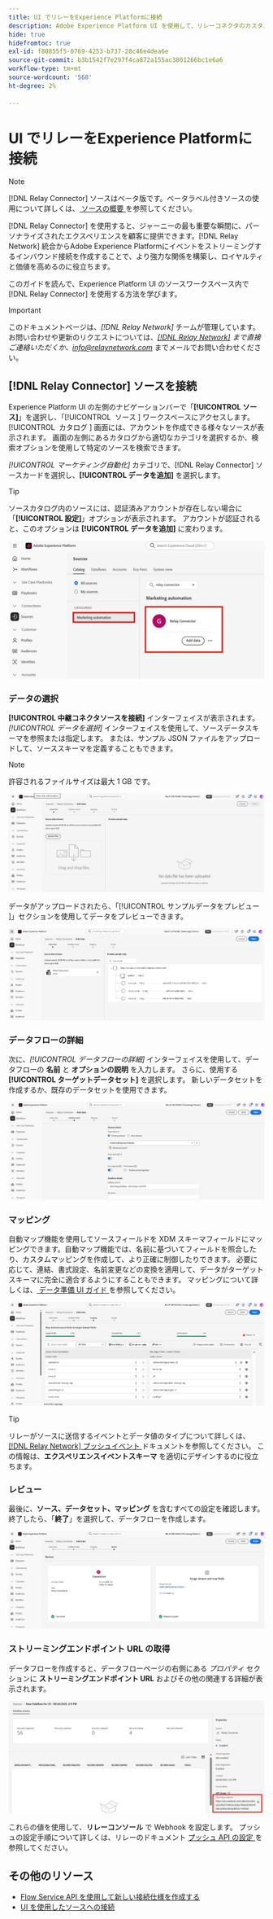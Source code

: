 ```yaml
---
title: UI でリレーをExperience Platformに接続
description: Adobe Experience Platform UI を使用して、リレーコネクタのカスタムソース接続を作成する方法を説明します。
hide: true
hidefromtoc: true
exl-id: f80855f5-0769-4253-b737-28c46e4dea6e
source-git-commit: b3b1542f7e297f4ca872a155ac3801266bc1e6a6
workflow-type: tm+mt
source-wordcount: '568'
ht-degree: 2%

---
```


# UI でリレーをExperience Platformに接続

>[!NOTE]
>
>[!DNL Relay Connector] ソースはベータ版です。ベータラベル付きソースの使用について詳しくは、[ ソースの概要 ](../../../../home.md#terms-and-conditions) を参照してください。

[!DNL Relay Connector] を使用すると、ジャーニーの最も重要な瞬間に、パーソナライズされたエクスペリエンスを顧客に提供できます。[!DNL Relay Network] 統合からAdobe Experience Platformにイベントをストリーミングするインバウンド接続を作成することで、より強力な関係を構築し、ロイヤルティと価値を高めるのに役立ちます。

このガイドを読んで、Experience Platform UI のソースワークスペース内で [!DNL Relay Connector] を使用する方法を学びます。

>[!IMPORTANT]
>
>このドキュメントページは、*[!DNL Relay Network]* チームが管理しています。 お問い合わせや更新のリクエストについては、*[[!DNL Relay Network]](https://www.relaynetwork.com/) まで直接ご連絡いただくか、[info@relaynetwork.com](mailto:info@relaynetwork.com)* までメールでお問い合わせください。

## [!DNL Relay Connector] ソースを接続

Experience Platform UI の左側のナビゲーションバーで「**[!UICONTROL ソース]**」を選択し、「[!UICONTROL &#x200B; ソース &#x200B;] ワークスペースにアクセスします。 [!UICONTROL &#x200B; カタログ &#x200B;] 画面には、アカウントを作成できる様々なソースが表示されます。 画面の左側にあるカタログから適切なカテゴリを選択するか、検索オプションを使用して特定のソースを検索できます。

*[!UICONTROL マーケティング自動化]* カテゴリで、[!DNL Relay Connector] ソースカードを選択し、**[!UICONTROL データを追加]** を選択します。

>[!TIP]
>
>ソースカタログ内のソースには、認証済みアカウントが存在しない場合に「**[!UICONTROL 設定]**」オプションが表示されます。 アカウントが認証されると、このオプションは **[!UICONTROL データを追加]** に変わります。

![ ソースワークスペースのカタログページ ](../../../../images/tutorials/create/relay-connector/relay-source.jpg)

### データの選択

**[!UICONTROL 中継コネクタソースを接続]** インターフェイスが表示されます。 *[!UICONTROL データを選択]* インターフェイスを使用して、ソースデータスキーマを参照または指定します。 または、サンプル JSON ファイルをアップロードして、ソーススキーマを定義することもできます。

>[!NOTE]
>
>許容されるファイルサイズは最大 1 GB です。

![ データインターフェイスの選択 ](../../../../images/tutorials/create/relay-connector/upload-data.jpg)

データがアップロードされたら、「[!UICONTROL &#x200B; サンプルデータをプレビュー &#x200B;]」セクションを使用してデータをプレビューできます。

![ アップロードされたデータ。](../../../../images/tutorials/create/relay-connector/uploaded-data.jpg)

### データフローの詳細

次に、*[!UICONTROL データフローの詳細]* インターフェイスを使用して、データフローの **名前** と **オプションの説明** を入力します。 さらに、使用する **[!UICONTROL ターゲットデータセット]** を選択します。 新しいデータセットを作成するか、既存のデータセットを使用できます。

![ データフローの詳細インターフェイス](../../../../images/tutorials/create/relay-connector/dataflow.jpg)

### マッピング

自動マップ機能を使用してソースフィールドを XDM スキーマフィールドにマッピングできます。自動マップ機能では、名前に基づいてフィールドを照合したり、カスタムマッピングを作成して、より正確に制御したりできます。 必要に応じて、連結、書式設定、名前変更などの変換を適用して、データがターゲットスキーマに完全に適合するようにすることもできます。 マッピングについて詳しくは、[ データ準備 UI ガイド ](../../../../../data-prep/ui/mapping.md) を参照してください。

![ ソースワークフローのマッピングインターフェイス ](../../../../images/tutorials/create/relay-connector/mapping.jpg)

>[!TIP]
>
>リレーがソースに送信するイベントとデータ値のタイプについて詳しくは、[[!DNL Relay Network]  プッシュイベント ](https://docs.relaynetwork.com/docs/push-events) ドキュメントを参照してください。 この情報は、**エクスペリエンスイベントスキーマ** を適切にデザインするのに役立ちます。

### レビュー

最後に、**ソース、データセット、マッピング** を含むすべての設定を確認します。 終了したら、「**終了**」を選択して、データフローを作成します。

![ ソースワークフローのレビュー手順。](../../../../images/tutorials/create/relay-connector/review.jpg)

### ストリーミングエンドポイント URL の取得

データフローを作成すると、データフローページの右側にある *プロパティ* セクションに **ストリーミングエンドポイント URL** およびその他の関連する詳細が表示されます。

![ データフロープロパティ ](../../../../images/tutorials/create/relay-connector/streaming-endpoint.jpg)

これらの値を使用して、**リレーコンソール** で Webhook を設定します。 プッシュの設定手順について詳しくは、リレーのドキュメント [ プッシュ API の設定 ](https://docs.relaynetwork.com/docs/configuring-the-push-api) を参照してください。

## その他のリソース

* [Flow Service API を使用して新しい接続仕様を作成する ](https://experienceleague.adobe.com/ja/docs/experience-platform/sources/sdk/streaming-sdk/create)
* [UI を使用したソースへの接続 ](https://experienceleague.adobe.com/ja/docs/experience-platform/sources/sdk/streaming-sdk/submit#test-your-source-using-the-ui)
